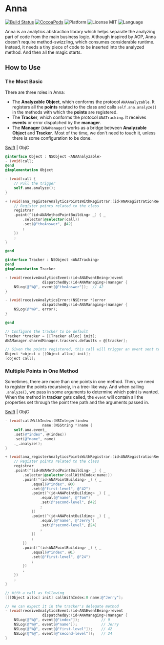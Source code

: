 
# Anna

[![Build Status](https://img.shields.io/travis/coppercash/Anna/master.svg)](https://travis-ci.org/coppercash/Anna)
[![CocoaPods](https://img.shields.io/cocoapods/v/Anna.svg)](https://cocoapods.org/pods/Anna)
![Platform](https://img.shields.io/cocoapods/p/Anna.svg)
![License MIT](https://img.shields.io/cocoapods/l/Anna.svg)
![Language](https://img.shields.io/badge/language-Swift%20|%20ObjC-green.svg)

Anna is an analytics abstraction library which helps separate the analyzing part of code from the main business logic.
Although inspired by AOP, Anna doesn't require method-swizzling, which consumes considerable runtime. Instead, it needs a tiny piece of code to be inserted into the analyzed method. And then all the magic starts.

## How to Use

### The Most Basic

There are three roles in Anna:

+ The **Analyzable Object**, which conforms the protocol `ANAAnalyzable`. It registers all the **points** related to the class and calls `self.ana.analyze()` in the methods with which the **points** are registered.
+ The **Tracker**, which conforms the protocol `ANATracking`.  It receives **events** or error dispatched by the **manager**.
+ The **Manager** (`ANAManager`) works as a bridge between **Analyzable Object** and **Tracker**. Most of the time, we don't need to touch it, unless there is some configuration to be done.

[Swift](../README.md) | ObjC
```objective-c
@interface Object : NSObject <ANAAnalyzable>
- (void)call;
@end
@implementation Object

- (void)call {
    // Pull the trigger
    self.ana.analyze();
}

+ (void)ana_registerAnalyticsPointsWithRegistrar:(id<ANARegistrationRecording>)registrar {
    // Register points related to the class
    registrar
    .point(^(id<ANAMethodPointBuilding> _) { _
        .selector(@selector(call))
        .set(@"theAnswer", @42)
        ;
    })
    ;
}

@end

@interface Tracker : NSObject <ANATracking>
@end
@implementation Tracker

- (void)receiveAnalyticsEvent:(id<ANAEventBeing>)event
                 dispatchedBy:(id<ANAManaging>)manager {
    NSLog(@"%@", event[@"theAnswer"]);  // 42
}

- (void)receiveAnalyticsError:(NSError *)error
                 dispatchedBy:(id<ANAManaging>)manager {
    NSLog(@"%@", error);
}

@end

// Configure the tracker to be default
Tracker *tracker = [[Tracker alloc] init];
ANAManager.sharedManager.trackers.defaults = @[tracker];

// Given the points registered, this call will trigger an event sent to the configured tracker
Object *object = [[Object alloc] init];
[object call];

```

### Multiple Points in One Method

Sometimes, there are more than one points in one method. Then, we need to register the points recursively, in a tree-like way. And when calling `.analyze()`, we pass in some arguments to determine which point is wanted. When the method in **tracker** gets called, the `event` will contain all the properties set through the point tree path and the arguments passed in.

[Swift](../README.md) | ObjC
```objective-c
- (void)callWithIndex:(NSInteger)index
                 name:(NSString *)name {
    self.ana.event_
    .set(@"index", @(index))
    .set(@"name", name)
    ._.analyze();
}

+ (void)ana_registerAnalyticsPointsWithRegistrar:(id<ANARegistrationRecording>)registrar {
    // Register points related to the class
    registrar
    .point(^(id<ANAMethodPointBuilding> _) { _
        .selector(@selector(callWithIndex:name:))
        .point(^(id<ANAPointBuilding> _) { _
            .equal(@"index", @0)
            .set(@"first-level", @"42")
            .point(^(id<ANAPointBuilding> _) { _
                .equal(@"name", @"Tom")
                .set(@"second-level", @42)
                ;
            })
            .point(^(id<ANAPointBuilding> _) { _
                .equal(@"name", @"Jerry")
                .set(@"second-level", @24)
                ;
            })
            ;
        })
        .point(^(id<ANAPointBuilding> _) { _
            .equal(@"index", @1)
            .set(@"first-level", @"24")
            ;
        })
        ;
    })
    ;
}

// With a call as following
[[[Object alloc] init] callWithIndex:0 name:@"Jerry"];

// We can expect it in the tracker's delegate method
- (void)receiveAnalyticsEvent:(id<ANAEventBeing>)event
                 dispatchedBy:(id<ANAManaging>)manager {
    NSLog(@"%@", event[@"index"]);          // 0
    NSLog(@"%@", event[@"name"]);           // Jerry
    NSLog(@"%@", event[@"first-level"]);    // 42
    NSLog(@"%@", event[@"second-level"]);   // 24
}
```

